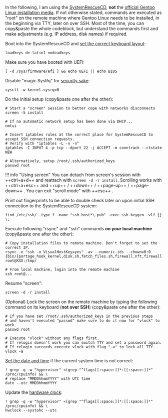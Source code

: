 In the following, I am using the [SystemRescueCD](https://www.system-rescue.org/), **not** the [official Gentoo Linux installation media](https://www.gentoo.org/downloads/). If not otherwise stated, commands are executed as "root" on the remote machine where Gentoo Linux needs to be installed, in the beginning via TTY, later on over SSH. Most of the time, you can copy&paste the whole codeblock, but understand the commands first and make adjustments (e.g. IP address, disk names) if required.

Boot into the SystemRescueCD and [set the correct keyboard layout](https://man7.org/linux/man-pages/man1/loadkeys.1.html):

```shell
loadkeys de-latin1-nodeadkeys
```

Make sure you have booted with UEFI:

```shell
[ -d /sys/firmware/efi ] && echo UEFI || echo BIOS
```

Disable "magic SysRq" for [security sake](https://wiki.gentoo.org/wiki/Vlock#Disable_SysRq_key):

```shell
sysctl -w kernel.sysrq=0
```

Do the initial setup (copy&paste one after the other):

```shell
# Start a "screen" session to better cope with networks disconnects
screen -S install

# If no automatic network setup has been done via DHCP...
nmtui

# Insert iptables rules at the correct place for SystemRescueCD to accept SSH connection requests.
# Verify with "iptables -L -v -n"
iptables -I INPUT 4 -p tcp --dport 22 -j ACCEPT -m conntrack --ctstate NEW

# Alternatively, setup /root/.ssh/authorized_keys
passwd root
```

!!! info "Using screen"
    You can detach from screen's session with ++ctrl+a+d++ and reattach with `screen -d -r install`. Scrolling works with ++ctrl+a+esc++ and ++up++ / ++down++ / ++page-up++ / ++page-down++ . You can exit "scroll mode" with ++esc++ .

Print out fingerprints to be able to double check later on upon initial SSH connection to the SystemRescueCD system:

```shell
find /etc/ssh/ -type f -name "ssh_host*\.pub" -exec ssh-keygen -vlf {} \;
```

Execute following "rsync" and "ssh" commands **on your local machine** (copy&paste one after the other):

```shell
# Copy installation files to remote machine. Don't forget to set the correct IP.
rsync -e "ssh -o VisualHostKey=yes" -av --numeric-ids --chown=0:0 {bin/{portage_hook_kernel,disk.sh,fetch_files.sh,firewall.nft,firewall.sh},overlay} root@XXX:/tmp/

# From local machine, login into the remote machine
ssh root@...
```

Resume "screen":

```shell
screen -d -r install
```

(Optional) Lock the screen on the remote machine by typing the following command on its keyboard (**not over SSH**) (copy&paste one after the other):

```shell
# If you have set /root/.ssh/authorized_keys in the previous steps
# and haven't executed "passwd" make sure to do it now for "vlock" to work.
passwd root

# Execute "vlock" without any flags first.
# If relogin doesn't work you can switch TTY and set a password again.
# If relogin succeeds execute vlock with flag "-a" to lock all TTY.
vlock -a
```

[Set the date and time](https://wiki.gentoo.org/wiki/Handbook:AMD64/Full/Installation#Setting_the_date_and_time) if the current system time is not correct:

```shell
! grep -q -w "hypervisor" <(grep "^flags[[:space:]]*:[[:space:]]*" /proc/cpuinfo) && \
# replace "MMDDhhmmYYYY" with UTC time
date --utc MMDDhhmmYYYY
```

Update the [hardware clock](https://wiki.gentoo.org/wiki/System_time#Hardware_clock):

```shell
! grep -q -w "hypervisor" <(grep "^flags[[:space:]]*:[[:space:]]*" /proc/cpuinfo) && \
hwclock --systohc --utc
```

